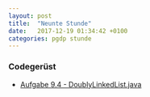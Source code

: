 ```yaml
---
layout: post
title:  "Neunte Stunde"
date:   2017-12-19 01:34:42 +0100
categories: pgdp stunde
---
```

### Codegerüst
- [Aufgabe 9.4 - DoublyLinkedList.java](/~wernerbe/pgdp/assets/code/DoublyLinkedList.java)
